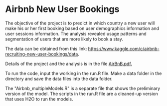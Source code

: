 # Airbnb New User Bookings
The objective of the project is to predict in which country a new user will make his or her first booking based on user demographics information and user sessions information.  The analysis revealed usage patterns and segmentation of users that are more likely to book a stay.

The data can be obtained from this link: https://www.kaggle.com/c/airbnb-recruiting-new-user-bookings/data.  

Details of the project and the analysis is in the file [AirBnB.pdf.](https://www.google.com)

To run the code, input the working in the run.R file.  Make a data folder in the directory and save the data files into the data folder.

The "Airbnb_multipleModels.R" is a separate file that shows the preliminary version of the model.  The scripts in the run.R file are a cleaned-up version that uses H2O to run the models.
